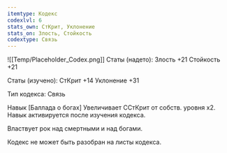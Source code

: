 ```yaml
---
itemtype: Кодекс
codexlvl: 6
stats_own: СтКрит, Уклонение
stats_on: Злость, Стойкость
codextype: Связь
---
```

![[Temp/Placeholder_Codex.png]]
Статы (надето):
Злость +21
Стойкость +21

Статы (изучено):
СтКрит +14
Уклонение +31

Тип кодекса: Связь


Навык
[Баллада о богах] Увеличивает ССтКрит  от собств. уровня х2. Навык активируется после изучения кодекса.

Властвует рок над смертными и над богами.

Кодекс не может быть разобран на листы кодекса.
